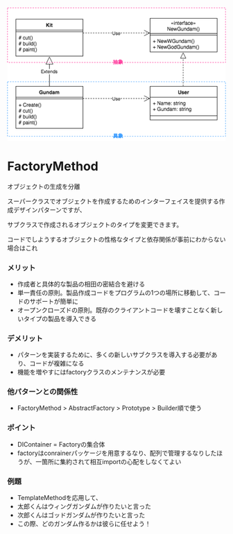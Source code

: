 ![](factory_method.png)
# FactoryMethod
オブジェクトの生成を分離

スーパークラスでオブジェクトを作成するためのインターフェイスを提供する作成デザインパターンですが、

サブクラスで作成されるオブジェクトのタイプを変更できます。

コードでしようするオブジェクトの性格なタイプと依存関係が事前にわからない場合はこれ

### メリット
- 作成者と具体的な製品の相田の密結合を避ける
- 単一責任の原則。製品作成コードをプログラムの1つの場所に移動して、コードのサポートが簡単に
- オープンクローズドの原則。既存のクライアントコードを壊すことなく新しいタイプの製品を導入できる
  
### デメリット
- パターンを実装するために、多くの新しいサブクラスを導入する必要があり、コードが複雑になる
- 機能を増やすにはfactoryクラスのメンテナンスが必要

### 他パターンとの関係性
- FactoryMethod > AbstractFactory > Prototype > Builder順で使う

### ポイント
- DIContainer = Factoryの集合体
- factoryはconrainerパッケージを用意するなり、配列で管理するなりしたほうが、一箇所に集約されて相互importの心配をしなくてよい

### 例題
- TemplateMethodを応用して、
- 太郎くんはウィングガンダムが作りたいと言った
- 次郎くんはゴッドガンダムが作りたいと言った
- この際、どのガンダム作るかは彼らに任せよう！
